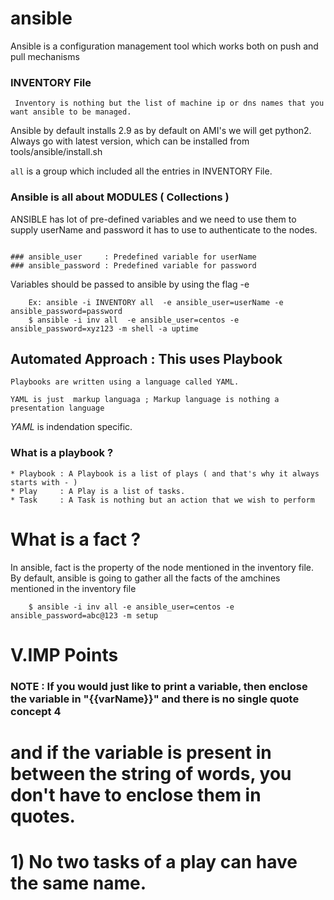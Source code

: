 # ansible

Ansible is a configuration management tool which works both on push and pull mechanisms


### INVENTORY File

```
 Inventory is nothing but the list of machine ip or dns names that you want ansible to be managed.
 ```

Ansible by default installs 2.9 as by default on AMI's we will get python2.
Always go with latest version, which can be installed from tools/ansible/install.sh 

`all` is a group which included all the entries in INVENTORY File.


### Ansible is all about MODULES ( Collections )


ANSIBLE has lot of pre-defined variables and we need to use them to supply userName and password it has to use to authenticate to the nodes.
```

### ansible_user     : Predefined variable for userName 
### ansible_password : Predefined variable for password  
```

Variables should be passed to ansible by using the flag -e 

```
    Ex: ansible -i INVENTORY all  -e ansible_user=userName -e ansible_password=password 
    $ ansible -i inv all  -e ansible_user=centos -e ansible_password=xyz123 -m shell -a uptime
```



## Automated Approach : This uses Playbook 

```
Playbooks are written using a language called YAML.

YAML is just  markup languaga ; Markup language is nothing a presentation language

```

*YAML*  is indendation specific.


### What is a playbook ?

```
* Playbook : A Playbook is a list of plays ( and that's why it always starts with - )
* Play     : A Play is a list of tasks.
* Task     : A Task is nothing but an action that we wish to perform

```

# What is a fact ?
In ansible, fact is the property of the node mentioned in the inventory file. By default, ansible is going to gather all the facts of the amchines mentioned in the inventory file

```
    $ ansible -i inv all -e ansible_user=centos -e ansible_password=abc@123 -m setup
```



# V.IMP Points

### NOTE :  If you would just like to print a variable, then enclose the variable in "{{varName}}" and there is no single quote concept 4
#           and if the variable is present in between the string of words, you don't have to enclose them in quotes.

#           1) No two tasks of a play can have the same name.